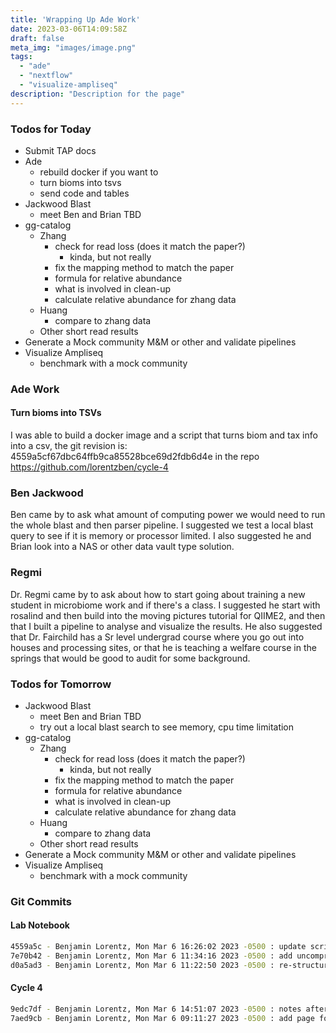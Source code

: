 ```yaml
---
title: 'Wrapping Up Ade Work'
date: 2023-03-06T14:09:58Z
draft: false
meta_img: "images/image.png"
tags:
  - "ade"
  - "nextflow"
  - "visualize-ampliseq"
description: "Description for the page"
---
```


### Todos for Today

- Submit TAP docs
- Ade 
  - rebuild docker if you want to 
  - turn bioms into tsvs
  - send code and tables
- Jackwood Blast
  - meet Ben and Brian TBD
- gg-catalog
  - Zhang
    - check for read loss (does it match the paper?)
      - kinda, but not really
    - fix the mapping method to match the paper 
    - formula for relative abundance
    - what is involved in clean-up
    - calculate relative abundance for zhang data
  - Huang
    - compare to zhang data
  - Other short read results
- Generate a Mock community M&M or other and validate pipelines
- Visualize Ampliseq
  - benchmark with a mock community

### Ade Work

#### Turn bioms into TSVs

I was able to build a docker image and a script that turns biom and tax info into a csv, the git revision is: 4559a5cf67dbc64ffb9ca85528bce69d2fdb6d4e in the repo https://github.com/lorentzben/cycle-4

### Ben Jackwood

Ben came by to ask what amount of computing power we would need to run the whole blast and then parser pipeline. I suggested we test a local blast query to see if it is memory or processor limited. I also suggested he and Brian look into a NAS or other data vault type solution. 

### Regmi

Dr. Regmi came by to ask about how to start going about training a new student in microbiome work and if there's a class. I suggested he start with rosalind and then build into the moving pictures tutorial for QIIME2, and then that I built a pipeline to analyse and visualize the results. He also suggested that Dr. Fairchild has a Sr level undergrad course where you go out into houses and processing sites, or that he is teaching a welfare course in the springs that would be good to audit for some background. 

### Todos for Tomorrow


- Jackwood Blast
  - meet Ben and Brian TBD
  - try out a local blast search to see memory, cpu time limitation
- gg-catalog
  - Zhang
    - check for read loss (does it match the paper?)
      - kinda, but not really
    - fix the mapping method to match the paper 
    - formula for relative abundance
    - what is involved in clean-up
    - calculate relative abundance for zhang data
  - Huang
    - compare to zhang data
  - Other short read results
- Generate a Mock community M&M or other and validate pipelines
- Visualize Ampliseq
  - benchmark with a mock community

### Git Commits

#### Lab Notebook

```bash
4559a5c - Benjamin Lorentz, Mon Mar 6 16:26:02 2023 -0500 : update script to join tax to table
7e70b42 - Benjamin Lorentz, Mon Mar 6 11:34:16 2023 -0500 : add uncompressed biom files
d0a5ad3 - Benjamin Lorentz, Mon Mar 6 11:22:50 2023 -0500 : re-structure old method directory
```

#### Cycle 4

```bash
9edc7df - Benjamin Lorentz, Mon Mar 6 14:51:07 2023 -0500 : notes after ben jackwood and regmi
7aed9cb - Benjamin Lorentz, Mon Mar 6 09:11:27 2023 -0500 : add page for monday
```